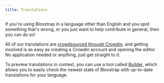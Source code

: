 ```yaml
---
title: Translations
---
```


If you're using Bloxstrap in a language other than English and you spot something that's wrong, or you just want to help contribute in general, then you can do so!

All of our translations are [crowdsourced through Crowdin](https://crowdin.com/project/bloxstrap), and getting involved is as easy as creating a Crowdin account and opening the editor. No application needed or anything, just get straight to it.

To preview translations in context, you can use a tool called [Builder](https://github.com/bloxstraplabs/builder/), which allows you to easily check the newest state of Bloxstrap with up-to-date translations for your language.